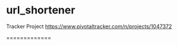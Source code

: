 url_shortener
=============
Tracker Project
https://www.pivotaltracker.com/n/projects/1047372

=============


